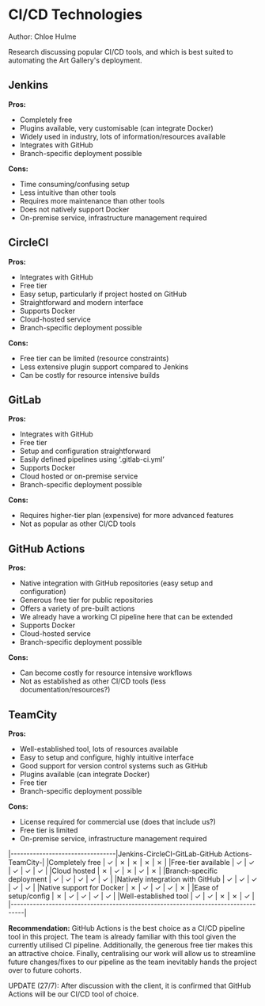 # CI/CD Technologies

Author: Chloe Hulme

Research discussing popular CI/CD tools, and which is best suited to automating the Art Gallery's
deployment.

## Jenkins

**Pros:**

- Completely free
- Plugins available, very customisable (can integrate Docker)
- Widely used in industry, lots of information/resources available
- Integrates with GitHub
- Branch-specific deployment possible

**Cons:**

- Time consuming/confusing setup
- Less intuitive than other tools
- Requires more maintenance than other tools
- Does not natively support Docker
- On-premise service, infrastructure management required

## CircleCI

**Pros:**

- Integrates with GitHub
- Free tier
- Easy setup, particularly if project hosted on GitHub
- Straightforward and modern interface
- Supports Docker
- Cloud-hosted service
- Branch-specific deployment possible

**Cons:**

- Free tier can be limited (resource constraints)
- Less extensive plugin support compared to Jenkins
- Can be costly for resource intensive builds

## GitLab

**Pros:**

- Integrates with GitHub
- Free tier
- Setup and configuration straightforward
- Easily defined pipelines using ‘.gitlab-ci.yml’
- Supports Docker
- Cloud hosted or on-premise service
- Branch-specific deployment possible

**Cons:**

- Requires higher-tier plan (expensive) for more advanced features
- Not as popular as other CI/CD tools

## GitHub Actions

**Pros:**

- Native integration with GitHub repositories (easy setup and configuration)
- Generous free tier for public repositories
- Offers a variety of pre-built actions
- We already have a working CI pipeline here that can be extended
- Supports Docker
- Cloud-hosted service
- Branch-specific deployment possible

**Cons:**

- Can become costly for resource intensive workflows
- Not as established as other CI/CD tools (less documentation/resources?)

## TeamCity

**Pros:**

- Well-established tool, lots of resources available
- Easy to setup and configure, highly intuitive interface
- Good support for version control systems such as GitHub
- Plugins available (can integrate Docker)
- Free tier
- Branch-specific deployment possible

**Cons:**

- License required for commercial use (does that include us?)
- Free tier is limited
- On-premise service, infrastructure management required

|---------------------------------|Jenkins-CircleCI-GitLab-GitHub Actions-TeamCity-|
|Completely free                  |   ✓   |   ✗    |  ✗   |      ✗       |    ✗    |
|Free-tier available              |   ✓   |   ✓    |  ✓   |      ✓       |    ✓    |
|Cloud hosted                     |   ✗   |   ✓    |  ✗   |      ✓       |    ✗    |
|Branch-specific deployment       |   ✓   |   ✓    |  ✓   |      ✓       |    ✓    |
|Natively integration with GitHub |   ✓   |   ✓    |  ✓   |      ✓       |    ✓    |
|Native support for Docker        |   ✗   |   ✓    |  ✓   |      ✓       |    ✗    |
|Ease of setup/config             |   ✗   |   ✓    |  ✓   |      ✓       |    ✓    |
|Well-established tool            |   ✓   |   ✓    |  ✗   |      ✗       |    ✓    |
|----------------------------------------------------------------------------------|

**Recommendation:** GitHub Actions is the best choice as a CI/CD pipeline tool in this project. The
team is already familiar with this tool given the currently utilised CI pipeline. Additionally, the
generous free tier makes this an attractive choice. Finally, centralising our work will allow us to
streamline future changes/fixes to our pipeline as the team inevitably hands the project over to
future cohorts.

UPDATE (27/7): After discussion with the client, it is confirmed that GitHub Actions will be our
CI/CD tool of choice.

